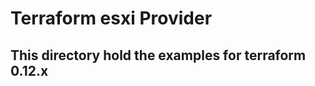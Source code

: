 Terraform esxi Provider
=======================


This directory hold the examples for terraform 0.12.x
------------------------------------------------------
